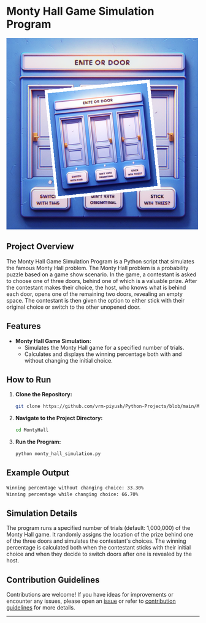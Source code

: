 # Monty Hall Game Simulation Program

![Monty Hall Sim](../../assets/images/readme_images/montyhall_simu.png)

## Project Overview

The Monty Hall Game Simulation Program is a Python script that simulates the famous Monty Hall problem. The Monty Hall problem is a probability puzzle based on a game show scenario. In the game, a contestant is asked to choose one of three doors, behind one of which is a valuable prize. After the contestant makes their choice, the host, who knows what is behind each door, opens one of the remaining two doors, revealing an empty space. The contestant is then given the option to either stick with their original choice or switch to the other unopened door.

## Features

- **Monty Hall Game Simulation:**
  - Simulates the Monty Hall game for a specified number of trials.
  - Calculates and displays the winning percentage both with and without changing the initial choice.

## How to Run

1. **Clone the Repository:**

   ```bash
   git clone https://github.com/vrm-piyush/Python-Projects/blob/main/MontyHall/monty_hall_simulation.py
   ```

2. **Navigate to the Project Directory:**

   ```bash
   cd MontyHall
   ```

3. **Run the Program:**

   ```bash
   python monty_hall_simulation.py
   ```

## Example Output

```bash
Winning percentage without changing choice: 33.30%
Winning percentage while changing choice: 66.70%
```

## Simulation Details

The program runs a specified number of trials (default: 1,000,000) of the Monty Hall game. It randomly assigns the location of the prize behind one of the three doors and simulates the contestant's choices. The winning percentage is calculated both when the contestant sticks with their initial choice and when they decide to switch doors after one is revealed by the host.

## Contribution Guidelines

Contributions are welcome! If you have ideas for improvements or encounter any issues, please open an [issue](https://github.com/vrm-piyush/Python-Projects/issues/new/choose) or refer to [contribution guidelines](../../CONTRIBUTING.md) for more details.

---
